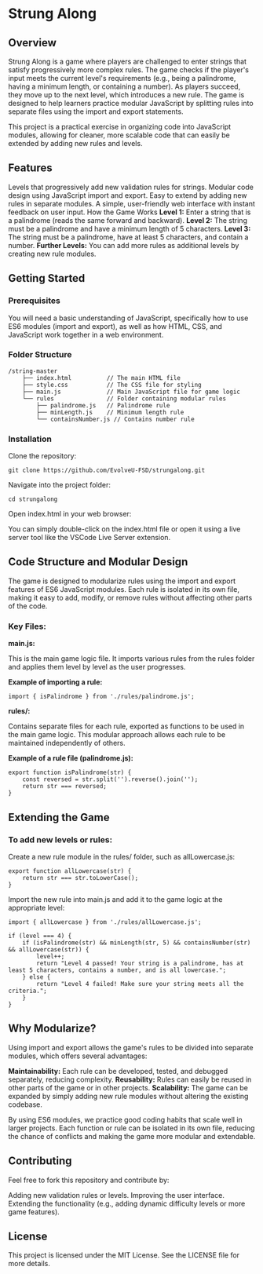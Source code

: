 # Strung Along
## Overview
Strung Along is a game where players are challenged to enter strings that satisfy progressively more complex rules. The game checks if the player's input meets the current level's requirements (e.g., being a palindrome, having a minimum length, or containing a number). As players succeed, they move up to the next level, which introduces a new rule. The game is designed to help learners practice modular JavaScript by splitting rules into separate files using the import and export statements.

This project is a practical exercise in organizing code into JavaScript modules, allowing for cleaner, more scalable code that can easily be extended by adding new rules and levels.

## Features
Levels that progressively add new validation rules for strings.
Modular code design using JavaScript import and export.
Easy to extend by adding new rules in separate modules.
A simple, user-friendly web interface with instant feedback on user input.
How the Game Works
**Level 1:** Enter a string that is a palindrome (reads the same forward and backward).
**Level 2:** The string must be a palindrome and have a minimum length of 5 characters.
**Level 3:** The string must be a palindrome, have at least 5 characters, and contain a number.
**Further Levels:** You can add more rules as additional levels by creating new rule modules.
## Getting Started
### Prerequisites
You will need a basic understanding of JavaScript, specifically how to use ES6 modules (import and export), as well as how HTML, CSS, and JavaScript work together in a web environment.

### Folder Structure
```
/string-master
    ├── index.html          // The main HTML file
    ├── style.css           // The CSS file for styling
    ├── main.js             // Main JavaScript file for game logic
    └── rules               // Folder containing modular rules
        ├── palindrome.js   // Palindrome rule
        ├── minLength.js    // Minimum length rule
        └── containsNumber.js // Contains number rule
```
### Installation
Clone the repository:

```
git clone https://github.com/EvolveU-FSD/strungalong.git
```
Navigate into the project folder:

```
cd strungalong
```
Open index.html in your web browser:

You can simply double-click on the index.html file or open it using a live server tool like the VSCode Live Server extension.
## Code Structure and Modular Design
The game is designed to modularize rules using the import and export features of ES6 JavaScript modules. Each rule is isolated in its own file, making it easy to add, modify, or remove rules without affecting other parts of the code.

### Key Files:
**main.js:**

This is the main game logic file. It imports various rules from the rules folder and applies them level by level as the user progresses.



**Example of importing a rule:**

```
import { isPalindrome } from './rules/palindrome.js';
```
**rules/:**

Contains separate files for each rule, exported as functions to be used in the main game logic. This modular approach allows each rule to be maintained independently of others.

**Example of a rule file (palindrome.js):**

```
export function isPalindrome(str) {
    const reversed = str.split('').reverse().join('');
    return str === reversed;
}
```
## Extending the Game
### To add new levels or rules:

Create a new rule module in the rules/ folder, such as allLowercase.js:

```
export function allLowercase(str) {
    return str === str.toLowerCase();
}
```
Import the new rule into main.js and add it to the game logic at the appropriate level:

```
import { allLowercase } from './rules/allLowercase.js';

if (level === 4) {
    if (isPalindrome(str) && minLength(str, 5) && containsNumber(str) && allLowercase(str)) {
        level++;
        return "Level 4 passed! Your string is a palindrome, has at least 5 characters, contains a number, and is all lowercase.";
    } else {
        return "Level 4 failed! Make sure your string meets all the criteria.";
    }
}
```

## Why Modularize?
Using import and export allows the game's rules to be divided into separate modules, which offers several advantages:

**Maintainability:** Each rule can be developed, tested, and debugged separately, reducing complexity.
**Reusability:** Rules can easily be reused in other parts of the game or in other projects.
**Scalability:** The game can be expanded by simply adding new rule modules without altering the existing codebase.

By using ES6 modules, we practice good coding habits that scale well in larger projects. Each function or rule can be isolated in its own file, reducing the chance of conflicts and making the game more modular and extendable.

## Contributing
Feel free to fork this repository and contribute by:

Adding new validation rules or levels.
Improving the user interface.
Extending the functionality (e.g., adding dynamic difficulty levels or more game features).
## License
This project is licensed under the MIT License. See the LICENSE file for more details.
